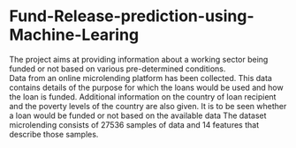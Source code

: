 # Fund-Release-prediction-using-Machine-Learing
The project aims at providing information about a working sector being funded or not based on various pre-determined conditions.  
Data from an online microlending platform has been collected. This data contains details of the purpose for which the loans would be used and how the loan is funded. Additional information on the country of loan recipient and the poverty levels of the country are also given.
It is to be seen whether a loan would be funded or not based on the available data
The dataset microlending consists of 27536 samples of data and 14 features that describe those samples.
